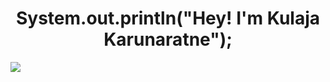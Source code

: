 <h1 align = "center">
System.out.println("Hey! I'm Kulaja Karunaratne");
</h1>

![](https://github.com/KulajaKarunaratne/KulajaKarunaratne/blob/main/ezgif.com-video-to-gif.gif)
